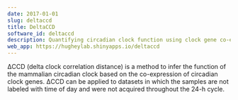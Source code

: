 ```yaml
---
date: 2017-01-01
slug: deltaccd
title: DeltaCCD
software_id: deltaccd
description: Quantifying circadian clock function using clock gene co-expression
web_app: https://hugheylab.shinyapps.io/deltaccd
---
```


ΔCCD (delta clock correlation distance) is a method to infer the function of the mammalian circadian clock based on the co-expression of circadian clock genes. ΔCCD can be applied to datasets in which the samples are not labeled with time of day and were not acquired throughout the 24-h cycle.
